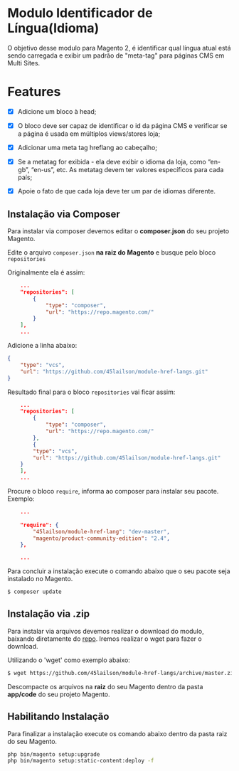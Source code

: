 # Modulo Identificador de Língua(Idioma)

O objetivo desse modulo para Magento 2, é identificar qual língua atual está sendo carregada e exibir um padrão de "meta-tag" para páginas CMS em Multi Sites.


# Features

 - [x] Adicione um bloco à head;
 - [x] O bloco deve ser capaz de identificar o id da página CMS e verificar se a página é usada em múltiplos views/stores loja;
 - [x] Adicionar uma meta tag hreflang ao cabeçalho;
 - [x] Se a metatag for exibida - ela deve exibir o idioma da loja, como “en-gb”, “en-us”, etc. As metatag devem ter valores específicos para cada país;
 - [x] Apoie o fato de que cada loja deve ter um par de idiomas diferente.


## Instalação via Composer

Para instalar via composer devemos editar o **composer.json** do seu projeto Magento.

Edite o arquivo `composer.json` **na raiz do Magento** e busque pelo bloco `repositories`

Originalmente ela é assim:

```json
    ...
    "repositories": [
        {
            "type": "composer",
            "url": "https://repo.magento.com/"
        }
    ],
    ...
```
Adicione a linha abaixo:
```json
{
	"type": "vcs",
	"url": "https://github.com/45lailson/module-href-langs.git"
}
```

Resultado final para o bloco `repositories` vai ficar assim:

```json
    ...
    "repositories": [
        {
            "type": "composer",
            "url": "https://repo.magento.com/"
        },
        {
	    "type": "vcs",
	    "url": "https://github.com/45lailson/module-href-langs.git"
	}
    ],
    ...
```
Procure o bloco `require`, informa ao composer para instalar seu pacote. Exemplo:

```json
    ...
    
    "require": {
        "45lailson/module-href-lang": "dev-master",
        "magento/product-community-edition": "2.4",
    },

    ...
```

Para concluir a instalação execute o comando abaixo que o seu pacote seja instalado no Magento.
```bash
$ composer update
```
## Instalação via .zip

Para instalar via arquivos devemos realizar o download do modulo, baixando diretamente do [repo](https://github.com/45lailson/module-href-langs). Iremos realizar o wget para fazer o download.

Utilizando o 'wget' como exemplo abaixo:
```bash
$ wget https://github.com/45lailson/module-href-langs/archive/master.zip
```
Descompacte os arquivos na **raiz** do seu Magento dentro da pasta **app/code** do seu projeto Magento.

## Habilitando Instalação

Para finalizar a instalação execute os comando abaixo dentro da pasta raiz do seu Magento.
```bash
php bin/magento setup:upgrade
php bin/magento setup:static-content:deploy -f
```
